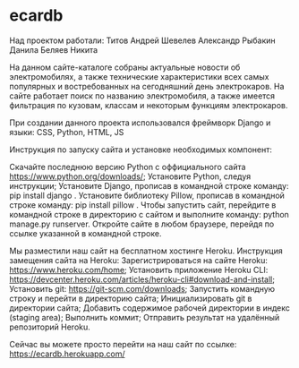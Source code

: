 # ecardb
Над проектом работали:
Титов Андрей
Шевелев Александр
Рыбакин Данила
Беляев Никита

На данном сайте-каталоге собраны актуальные новости об электромобилях, а также технические характеристики всех самых популярных и востребованных на сегодняшний день электрокаров.
На сайте работает поиск по названию электромобиля, а также имеется фильтрация по кузовам, классам и некоторым функциям электрокаров.

При создании данного проекта использовался фреймворк Django и языки: CSS, Python, HTML, JS
 
Инструкция по запуску сайта и установке необходимых компонент:

Скачайте последнюю версию Python с оффициального сайта https://www.python.org/downloads/;
Установите Python, следуя инструкции;
Установите Django, прописав в командной строке команду: pip install django .
Установите библиотеку Pillow, прописав в командной строке команду: pip install pillow .
Чтобы запустить сайт, перейдите в командной строке в директорию с сайтом и выполните команду: python manage.py runserver.
Откройте сайте в любом браузере, перейдя по ссылке указанной в командной строке.
 
Мы разместили наш сайт на бесплатном хостинге Heroku.
Инструкция замещения сайта на Heroku:
Зарегистрироваться на сайте Heroku: https://www.heroku.com/home;
Установить приложение Heroku CLI: https://devcenter.heroku.com/articles/heroku-cli#download-and-install;
Установить git: https://git-scm.com/downloads;
Запустить командную строку и перейти в директорию сайта;
Инициализировать git в директории сайта;
Добавить содержимое рабочей директории в индекс (staging area);
Выполнить коммит;
Отправить результат на удалённый репозиторий Heroku.

Сейчас вы можете просто перейти на наш сайт по ссылке:
https://ecardb.herokuapp.com/
